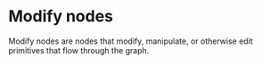 # Modify nodes


Modify nodes are nodes that modify, manipulate, or otherwise edit primitives that flow through the graph.
